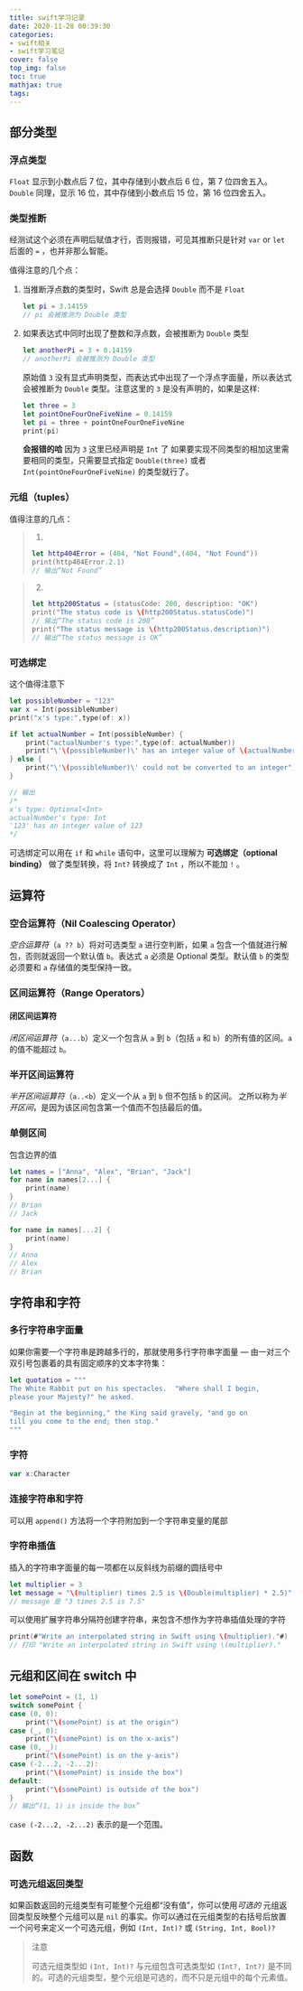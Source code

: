 ```yaml
---
title: swift学习记录
date: 2020-11-28 00:39:30
categories:
- swift相关
- swift学习笔记
cover: false
top_img: false
toc: true
mathjax: true
tags:
---
```


## 部分类型

### 浮点类型

`Float` 显示到小数点后 7 位，其中存储到小数点后 6 位，第 7 位四舍五入。`Double` 同理，显示 16 位，其中存储到小数点后 15 位，第 16 位四舍五入。

### 类型推断 

经测试这个必须在声明后赋值才行，否则报错，可见其推断只是针对 `var` or `let` 后面的 `=` ，也并非那么智能。

值得注意的几个点：

1. 当推断浮点数的类型时，Swift 总是会选择 `Double` 而不是 `Float`

   ```swift
   let pi = 3.14159
   // pi 会被推测为 Double 类型
   ```

2. 如果表达式中同时出现了整数和浮点数，会被推断为 `Double` 类型

   ```swift
   let anotherPi = 3 + 0.14159
   // anotherPi 会被推测为 Double 类型
   ```

   原始值 `3` 没有显式声明类型，而表达式中出现了一个浮点字面量，所以表达式会被推断为 `Double` 类型。注意这里的 `3` 是没有声明的，如果是这样:

   ```swift
   let three = 3
   let pointOneFourOneFiveNine = 0.14159
   let pi = three + pointOneFourOneFiveNine
   print(pi)
   ```

   **会报错的哈**  因为 `3` 这里已经声明是 `Int` 了 如果要实现不同类型的相加这里需要相同的类型，只需要显式指定 `Double(three)` 或者 `Int(pointOneFourOneFiveNine)` 的类型就行了。

### 元组（tuples）

值得注意的几点：

> 1. 
>
> ```swift
> let http404Error = (404, "Not Found",(404, "Not Found"))
> print(http404Error.2.1)
> // 输出“Not Found”
> ```

> 2. 
>
> ```swift
> let http200Status = (statusCode: 200, description: "OK")
> print("The status code is \(http200Status.statusCode)")
> // 输出“The status code is 200”
> print("The status message is \(http200Status.description)")
> // 输出“The status message is OK”
> ```

### 可选绑定

这个值得注意下

```swift
let possibleNumber = "123"
var x = Int(possibleNumber)
print("x's type:",type(of: x))

if let actualNumber = Int(possibleNumber) {
    print("actualNumber's type:",type(of: actualNumber))
    print("\'\(possibleNumber)\' has an integer value of \(actualNumber)")
} else {
    print("\'\(possibleNumber)\' could not be converted to an integer")
}

// 输出
/*
x's type: Optional<Int>
actualNumber's type: Int
'123' has an integer value of 123
*/
```

可选绑定可以用在 `if` 和 `while` 语句中，这里可以理解为 **可选绑定（optional binding）** 做了类型转换，将 `Int?` 转换成了 `Int` ，所以不能加 `!` 。

## 运算符

### 空合运算符（Nil Coalescing Operator）

*空合运算符*（`a ?? b`）将对可选类型 `a` 进行空判断，如果 `a` 包含一个值就进行解包，否则就返回一个默认值 `b`。表达式 `a` 必须是 Optional 类型。默认值 `b` 的类型必须要和 `a` 存储值的类型保持一致。

### 区间运算符（Range Operators）

#### 闭区间运算符

*闭区间运算符*（`a...b`）定义一个包含从 `a` 到 `b`（包括 `a` 和 `b`）的所有值的区间。`a` 的值不能超过 `b`。

### 半开区间运算符

*半开区间运算符*（`a..<b`）定义一个从 `a` 到 `b` 但不包括 `b` 的区间。 之所以称为*半开区间*，是因为该区间包含第一个值而不包括最后的值。

### 单侧区间

包含边界的值

```swift
let names = ["Anna", "Alex", "Brian", "Jack"]
for name in names[2...] {
    print(name)
}
// Brian
// Jack

for name in names[...2] {
    print(name)
}
// Anna
// Alex
// Brian
```

## 字符串和字符

### 多行字符串字面量

如果你需要一个字符串是跨越多行的，那就使用多行字符串字面量 — 由一对三个双引号包裹着的具有固定顺序的文本字符集：

```swift
let quotation = """
The White Rabbit put on his spectacles.  "Where shall I begin,
please your Majesty?" he asked.

"Begin at the beginning," the King said gravely, "and go on
till you come to the end; then stop."
"""
```

### 字符

```swift
var x:Character
```

### 连接字符串和字符

可以用 `append()` 方法将一个字符附加到一个字符串变量的尾部

### 字符串插值

插入的字符串字面量的每一项都在以反斜线为前缀的圆括号中

```swift
let multiplier = 3
let message = "\(multiplier) times 2.5 is \(Double(multiplier) * 2.5)"
// message 是 "3 times 2.5 is 7.5"
```

可以使用扩展字符串分隔符创建字符串，来包含不想作为字符串插值处理的字符

```swift
print(#"Write an interpolated string in Swift using \(multiplier)."#)
// 打印 "Write an interpolated string in Swift using \(multiplier)."
```

## 元组和区间在 switch 中

```swift
let somePoint = (1, 1)
switch somePoint {
case (0, 0):
    print("\(somePoint) is at the origin")
case (_, 0):
    print("\(somePoint) is on the x-axis")
case (0, _):
    print("\(somePoint) is on the y-axis")
case (-2...2, -2...2):
    print("\(somePoint) is inside the box")
default:
    print("\(somePoint) is outside of the box")
}
// 输出“(1, 1) is inside the box”
```

`case (-2...2, -2...2)` 表示的是一个范围。

## 函数

### 可选元组返回类型

如果函数返回的元组类型有可能整个元组都“没有值”，你可以使用*可选的* 元组返回类型反映整个元组可以是 `nil` 的事实。你可以通过在元组类型的右括号后放置一个问号来定义一个可选元组，例如 `(Int, Int)?` 或 `(String, Int, Bool)?`

> 注意
>
> 可选元组类型如 `(Int, Int)?` 与元组包含可选类型如 `(Int?, Int?)` 是不同的。可选的元组类型，整个元组是可选的，而不只是元组中的每个元素值。
